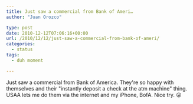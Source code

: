 ```yaml
---
title: Just saw a commercial from Bank of Ameri…
author: "Juan Orozco" 

type: post
date: 2010-12-12T07:06:16+00:00
url: /2010/12/12/just-saw-a-commercial-from-bank-of-ameri/
categories:
  - status
tags:
  - duh moment

---
```

Just saw a commercial from Bank of America. They're so happy with themselves and their "instantly deposit a check at the atm machine" thing. USAA lets me do them via the internet and my iPhone, BofA. Nice try. 😛